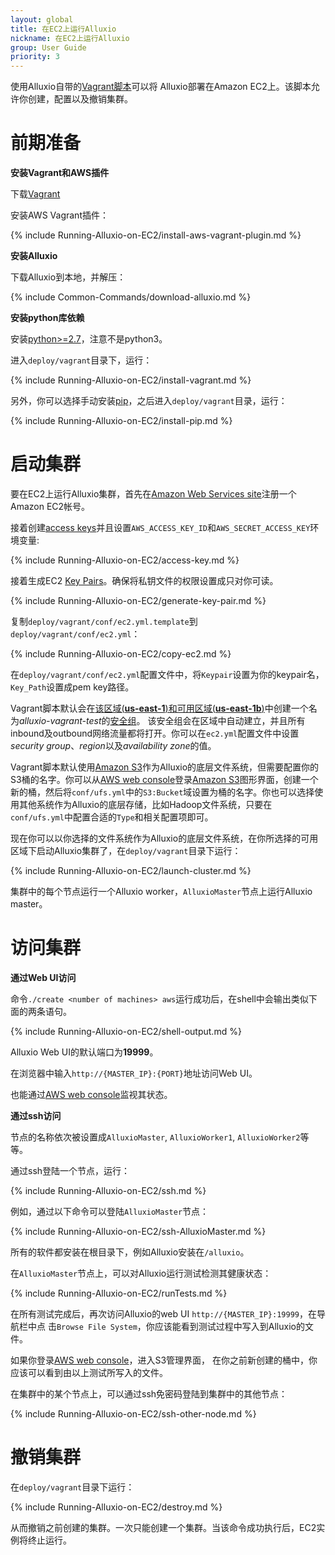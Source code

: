 ```yaml
---
layout: global
title: 在EC2上运行Alluxio
nickname: 在EC2上运行Alluxio
group: User Guide
priority: 3
---
```


使用Alluxio自带的[Vagrant脚本](https://github.com/alluxio/alluxio/tree/master/deploy/vagrant)可以将
Alluxio部署在Amazon EC2上。该脚本允许你创建，配置以及撤销集群。

# 前期准备

**安装Vagrant和AWS插件**

下载[Vagrant](https://www.vagrantup.com/downloads.html)

安装AWS Vagrant插件：

{% include Running-Alluxio-on-EC2/install-aws-vagrant-plugin.md %}

**安装Alluxio**

下载Alluxio到本地，并解压：

{% include Common-Commands/download-alluxio.md %}

**安装python库依赖**

安装[python>=2.7](https://www.python.org/)，注意不是python3。

进入`deploy/vagrant`目录下，运行：

{% include Running-Alluxio-on-EC2/install-vagrant.md %}

另外，你可以选择手动安装[pip](https://pip.pypa.io/en/latest/installing/)，之后进入`deploy/vagrant`目录，运行：

{% include Running-Alluxio-on-EC2/install-pip.md %}

# 启动集群

要在EC2上运行Alluxio集群，首先在[Amazon Web Services site](http://aws.amazon.com/)注册一个Amazon EC2帐号。

接着创建[access keys](https://aws.amazon.com/developers/access-keys/)并且设置`AWS_ACCESS_KEY_ID`和`AWS_SECRET_ACCESS_KEY`环境变量:

{% include Running-Alluxio-on-EC2/access-key.md %}

接着生成EC2
[Key Pairs](http://docs.aws.amazon.com/AWSEC2/latest/UserGuide/ec2-key-pairs.html)。确保将私钥文件的权限设置成只对你可读。

{% include Running-Alluxio-on-EC2/generate-key-pair.md %}

复制`deploy/vagrant/conf/ec2.yml.template`到`deploy/vagrant/conf/ec2.yml`：

{% include Running-Alluxio-on-EC2/copy-ec2.md %}

在`deploy/vagrant/conf/ec2.yml`配置文件中，将`Keypair`设置为你的keypair名，`Key_Path`设置成pem key路径。

Vagrant脚本默认会在[该区域(**us-east-1**)和可用区域(**us-east-1b**)](http://docs.aws.amazon.com/AWSEC2/latest/UserGuide/using-regions-availability-zones.html)中创建一个名为*alluxio-vagrant-test*的[安全组](http://docs.aws.amazon.com/AWSEC2/latest/UserGuide/using-network-security.html)。
该安全组会在区域中自动建立，并且所有inbound及outbound网络流量都将打开。你可以在`ec2.yml`配置文件中设置*security group*、*region*以及*availability zone*的值。

Vagrant脚本默认使用[Amazon S3](http://aws.amazon.com/s3)作为Alluxio的底层文件系统，但需要配置你的S3桶的名字。你可以从[AWS web console](https://console.aws.amazon.com/console)登录[Amazon S3](http://aws.amazon.com/s3/)图形界面，创建一个新的桶，然后将`conf/ufs.yml`中的`S3:Bucket`域设置为桶的名字。你也可以选择使用其他系统作为Alluxio的底层存储，比如Hadoop文件系统，只要在`conf/ufs.yml`中配置合适的`Type`和相关配置项即可。

现在你可以以你选择的文件系统作为Alluxio的底层文件系统，在你所选择的可用区域下启动Alluxio集群了，在`deploy/vagrant`目录下运行：

{% include Running-Alluxio-on-EC2/launch-cluster.md %}

集群中的每个节点运行一个Alluxio worker，`AlluxioMaster`节点上运行Alluxio master。

# 访问集群

**通过Web UI访问**

命令`./create <number of machines> aws`运行成功后，在shell中会输出类似下面的两条语句。

{% include Running-Alluxio-on-EC2/shell-output.md %}

Alluxio Web UI的默认端口为**19999**。

在浏览器中输入`http://{MASTER_IP}:{PORT}`地址访问Web UI。

也能通过[AWS web console](https://console.aws.amazon.com/console)监视其状态。

**通过ssh访问**

节点的名称依次被设置成`AlluxioMaster`, `AlluxioWorker1`, `AlluxioWorker2`等等。

通过ssh登陆一个节点，运行：

{% include Running-Alluxio-on-EC2/ssh.md %}

例如，通过以下命令可以登陆`AlluxioMaster`节点：

{% include Running-Alluxio-on-EC2/ssh-AlluxioMaster.md %}

所有的软件都安装在根目录下，例如Alluxio安装在`/alluxio`。

在`AlluxioMaster`节点上，可以对Alluxio运行测试检测其健康状态：

{% include Running-Alluxio-on-EC2/runTests.md %}

在所有测试完成后，再次访问Alluxio的web UI `http://{MASTER_IP}:19999`，在导航栏中点
击`Browse File System`，你应该能看到测试过程中写入到Alluxio的文件。

如果你登录[AWS web console](https://console.aws.amazon.com/console)，进入S3管理界面，
在你之前新创建的桶中，你应该可以看到由以上测试所写入的文件。

在集群中的某个节点上，可以通过ssh免密码登陆到集群中的其他节点：

{% include Running-Alluxio-on-EC2/ssh-other-node.md %}

# 撤销集群

在`deploy/vagrant`目录下运行：

{% include Running-Alluxio-on-EC2/destroy.md %}

从而撤销之前创建的集群。一次只能创建一个集群。当该命令成功执行后，EC2实例将终止运行。
